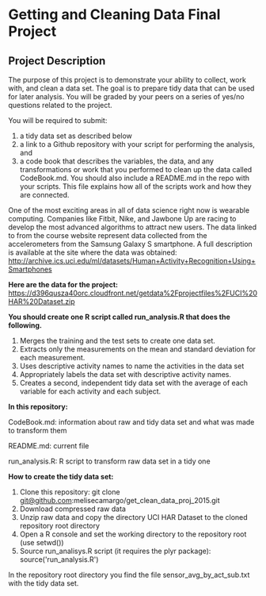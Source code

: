 Getting and Cleaning Data Final Project
=============================================================

Project Description
---------------------

The purpose of this project is to demonstrate your ability to collect, work with, and clean a data set. The goal is to prepare tidy data that can be used for later analysis. You will be graded by your peers on a series of yes/no questions related to the project.

You will be required to submit:
1. a tidy data set as described below
2. a link to a Github repository with your script for performing the analysis, and
3. a code book that describes the variables, the data, and any transformations or work that you performed to clean up the data called CodeBook.md. You should also include a README.md in the repo with your scripts. This file explains how all of the scripts work and how they are connected.

One of the most exciting areas in all of data science right now is wearable computing. Companies like Fitbit, Nike, and Jawbone Up are racing to develop the most advanced algorithms to attract new users. The data linked to from the course website represent data collected from the accelerometers from the Samsung Galaxy S smartphone. A full description is available at the site where the data was obtained: http://archive.ics.uci.edu/ml/datasets/Human+Activity+Recognition+Using+Smartphones

**Here are the data for the project:**
https://d396qusza40orc.cloudfront.net/getdata%2Fprojectfiles%2FUCI%20HAR%20Dataset.zip

**You should create one R script called run_analysis.R that does the following.**

1. Merges the training and the test sets to create one data set.
2. Extracts only the measurements on the mean and standard deviation for each measurement.
3. Uses descriptive activity names to name the activities in the data set
4. Appropriately labels the data set with descriptive activity names.
5. Creates a second, independent tidy data set with the average of each variable for each activity and each subject.

**In this repository:**

CodeBook.md: information about raw and tidy data set and what was made to transform them

README.md: current file

run_analysis.R: R script to transform raw data set in a tidy one

**How to create the tidy data set:**

1. Clone this repository: git clone git@github.com:melisecamargo/get_clean_data_proj_2015.git
2. Download compressed raw data
3. Unzip raw data and copy the directory UCI HAR Dataset to the cloned repository root directory
4. Open a R console and set the working directory to the repository root (use setwd())
5. Source run_analisys.R script (it requires the plyr package): source('run_analysis.R')

In the repository root directory you find the file sensor_avg_by_act_sub.txt with the tidy data set.

